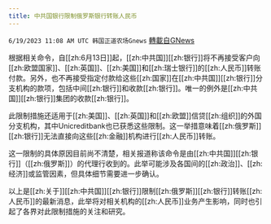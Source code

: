 ```yaml
---
title: 中共国银行限制俄罗斯银行转账人民币
---
```

`6/19/2023 11:08 AM UTC 韩国正道农场Gnews` [轉載自GNews](https://gnews.org/articles/1394420)

根据相关命令，自[[zh:6月13日]]起，[[zh:中共国]][[zh:银行]]将不再接受客户向[[zh:欧盟国家]]、[[zh:英国]]、[[zh:美国]]和[[zh:瑞士银行]]的[[zh:人民币]]转账付款。另外，也不再接受指定付款给这些[[zh:国家]]在[[zh:中共国]][[zh:银行]]分支机构的款项，包括中间[[zh:银行]]和收款[[zh:银行]]。唯一的例外是[[zh:中共国]][[zh:银行]]集团的收款[[zh:银行]]。

  

此限制措施还适用于[[zh:美国]]、[[zh:英国]]和[[zh:欧盟]]信贷[[zh:组织]]的外国分支机构，其中Unicreditbank也已获悉这些限制。这一举措意味着[[zh:俄罗斯]][[zh:银行]]无法直接向这些[[zh:金融]]机构进行[[zh:人民币]]转账。

  

这一限制的具体原因目前尚不清楚，相关报道称该命令是由[[zh:中共国]][[zh:银行]]（[[zh:俄罗斯]]）的代理行收到的。此举可能涉及各国间的[[zh:政治]]、[[zh:经济]]或监管因素，但具体细节需要进一步确认。

  

以上是[[zh:关于]][[zh:中共国]][[zh:银行]]限制[[zh:俄罗斯]][[zh:银行]]转账[[zh:人民币]]的最新消息，此举将对相关机构的[[zh:人民币]]业务产生影响，同时也引起了各界对此限制措施的关注和研究。
